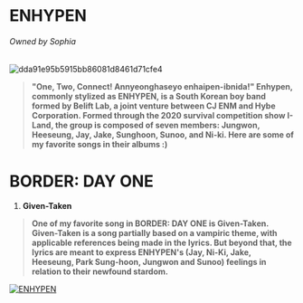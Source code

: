 # ENHYPEN 

###### Owned by Sophia
![dda91e95b5915bb86081d8461d71cfe4](https://user-images.githubusercontent.com/102729941/161068071-186ecba1-86b8-43ed-8eb3-f637e1d17f4e.jpg)

>**"One, Two, Connect! Annyeonghaseyo enhaipen-ibnida!" Enhypen, commonly stylized as ENHYPEN, is a South Korean boy 
band formed by Belift Lab, a joint venture between CJ ENM and Hybe Corporation. Formed through the 2020 survival competition show I-Land, the group is composed of seven members: Jungwon, Heeseung, Jay, Jake, Sunghoon, Sunoo, and Ni-ki. Here are some of my favorite songs in their albums :)**

# BORDER: DAY ONE 

1. **Given-Taken** 
>**One of my favorite song in BORDER: DAY ONE is Given-Taken. Given-Taken is a song partially based on a vampiric theme, with applicable references being made in the lyrics. But beyond that, the lyrics are meant to express ENHYPEN's (Jay, Ni-Ki, Jake, Heeseung, Park Sung-hoon, Jungwon and Sunoo) feelings in relation to their newfound stardom.** 

[![ENHYPEN](https://user-images.githubusercontent.com/102729941/161172949-1fb6b8e5-d6a2-4d9f-8b16-b3d238ecc685.jpg)](https://youtu.be/nQ6wLuYvGd4)














 






























